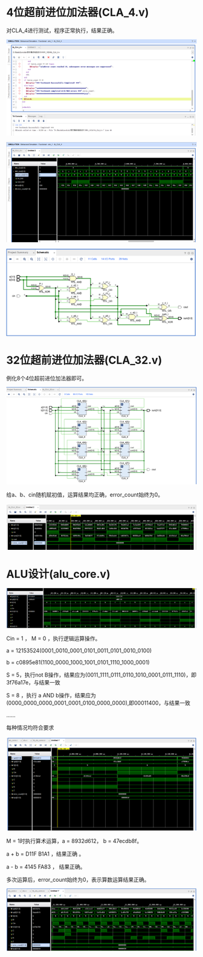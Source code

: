 # 4位超前进位加法器(CLA_4.v)



对CLA_4进行测试，程序正常执行，结果正确。

![CLA_4_finish](images\CLA_4_finish.png)

![CLA_4_wave](images\CLA_4_wave.png)

![CLA_4_schematic](images\CLA_4_schematic.png)

# 32位超前进位加法器(CLA_32.v)

例化8个4位超前进位加法器即可。

![ClA_32_schematic](images\ClA_32_schematic.png)



给a、b、cin随机赋初值，运算结果均正确，error_count始终为0。

![ClA_32_wave](images\ClA_32_wave.png)



# ALU设计(alu_core.v)

![alu_core_logical](images\alu_core_logical.png)

Cin = 1 ， M = 0 ，执行逻辑运算操作。

a = 12153524(0001_0010_0001_0101_0011_0101_0010_0100)

b = c0895e81(1100_0000_1000_1001_0101_1110_1000_0001)

 S = 5，执行not B操作，结果应为(0011_1111_0111_0110_1010_0001_0111_1110)，即3f76a17e，与结果一致

S = 8 ，执行 a AND b操作，结果应为(0000_0000_0000_0001_0001_0100_0000_0000),即00011400，与结果一致

……

每种情况均符合要求



![alu_core_calculate](images\alu_core_calculate.png)

M = 1时执行算术运算，a = 8932d612， b = 47ecdb8f。

a + b = D11F B1A1 ，结果正确 。

a - b = 4145 FA83 ， 结果正确。



多次运算后，error_count始终为0，表示算数运算结果正确。

![alu_core_calculate_error_count=0](images\alu_core_calculate_error_count=0.png)
